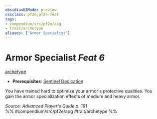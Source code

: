 ```yaml
---
obsidianUIMode: preview
cssclass: pf2e,pf2e-feat
tags:
- compendium/src/pf2e/apg
- trait/archetype
aliases: ["Armor Specialist"]
---
```

# Armor Specialist  *Feat 6*  
[archetype](/rules/traits/archetype.md)  

- **Prerequisites**: [Sentinel Dedication](/compendium/feats/sentinel-dedication-apg.md)

You have trained hard to optimize your armor's protective qualities. You gain the armor specialization effects of medium and heavy armor.

*Source: Advanced Player's Guide p. 191*  
%% #compendium/src/pf2e/apg #trait/archetype %%